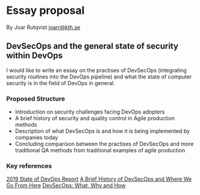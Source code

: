 # Essay proposal

By Joar Rutqvist
joarr@kth.se

## DevSecOps and the general state of security within DevOps

I would like to write an essay on the practises of DevSecOps (integrating security routines into the DevOps pipeline) and what the state of computer security is in the field of DevOps in general.

### Proposed Structure

* Introduction on security challenges facing DevOps adopters
* A brief history of security and quality control in Agile production methods
* Description of what DevSecOps is and how it is being implemented by companies today
* Concluding comparison between the practises of DevSecOps and more traditional QA methods from traditional examples of agile production

### Key references

[2019 State of DevOps Report](https://media.webteam.puppet.com/uploads/2019/11/2019-state-of-devops-report-puppet-circleci-splunk_sml-1-1.pdf)
[A Brief History of DevSecOps and Where We Go From Here](https://www.rsaconference.com/industry-topics/webcast/31-a-brief-history-of-devsecops-and-where-we-go-from-here)
[DevSecOps: What, Why and How](https://youtu.be/DzX9Vi_UQ8o)